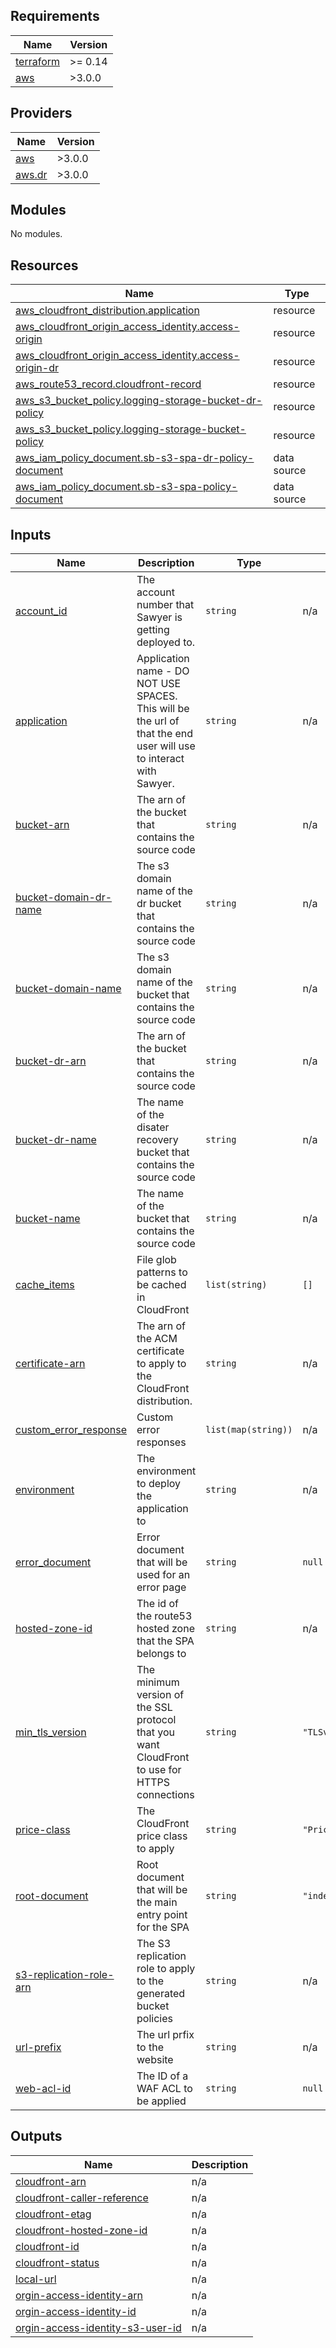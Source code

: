 ## Requirements

| Name | Version |
|------|---------|
| <a name="requirement_terraform"></a> [terraform](#requirement\_terraform) | >= 0.14 |
| <a name="requirement_aws"></a> [aws](#requirement\_aws) | >3.0.0 |

## Providers

| Name | Version |
|------|---------|
| <a name="provider_aws"></a> [aws](#provider\_aws) | >3.0.0 |
| <a name="provider_aws.dr"></a> [aws.dr](#provider\_aws.dr) | >3.0.0 |

## Modules

No modules.

## Resources

| Name | Type |
|------|------|
| [aws_cloudfront_distribution.application](https://registry.terraform.io/providers/hashicorp/aws/latest/docs/resources/cloudfront_distribution) | resource |
| [aws_cloudfront_origin_access_identity.access-origin](https://registry.terraform.io/providers/hashicorp/aws/latest/docs/resources/cloudfront_origin_access_identity) | resource |
| [aws_cloudfront_origin_access_identity.access-origin-dr](https://registry.terraform.io/providers/hashicorp/aws/latest/docs/resources/cloudfront_origin_access_identity) | resource |
| [aws_route53_record.cloudfront-record](https://registry.terraform.io/providers/hashicorp/aws/latest/docs/resources/route53_record) | resource |
| [aws_s3_bucket_policy.logging-storage-bucket-dr-policy](https://registry.terraform.io/providers/hashicorp/aws/latest/docs/resources/s3_bucket_policy) | resource |
| [aws_s3_bucket_policy.logging-storage-bucket-policy](https://registry.terraform.io/providers/hashicorp/aws/latest/docs/resources/s3_bucket_policy) | resource |
| [aws_iam_policy_document.sb-s3-spa-dr-policy-document](https://registry.terraform.io/providers/hashicorp/aws/latest/docs/data-sources/iam_policy_document) | data source |
| [aws_iam_policy_document.sb-s3-spa-policy-document](https://registry.terraform.io/providers/hashicorp/aws/latest/docs/data-sources/iam_policy_document) | data source |

## Inputs

| Name | Description | Type | Default | Required |
|------|-------------|------|---------|:--------:|
| <a name="input_account_id"></a> [account\_id](#input\_account\_id) | The account number that Sawyer is getting deployed to. | `string` | n/a | yes |
| <a name="input_application"></a> [application](#input\_application) | Application name - DO NOT USE SPACES. This will be the url of that the end user will use to interact with Sawyer. | `string` | n/a | yes |
| <a name="input_bucket-arn"></a> [bucket-arn](#input\_bucket-arn) | The arn of the bucket that contains the source code | `string` | n/a | yes |
| <a name="input_bucket-domain-dr-name"></a> [bucket-domain-dr-name](#input\_bucket-domain-dr-name) | The s3 domain name of the dr bucket that contains the source code | `string` | n/a | yes |
| <a name="input_bucket-domain-name"></a> [bucket-domain-name](#input\_bucket-domain-name) | The s3 domain name of the bucket that contains the source code | `string` | n/a | yes |
| <a name="input_bucket-dr-arn"></a> [bucket-dr-arn](#input\_bucket-dr-arn) | The arn of the bucket that contains the source code | `string` | n/a | yes |
| <a name="input_bucket-dr-name"></a> [bucket-dr-name](#input\_bucket-dr-name) | The name of the disater recovery bucket that contains the source code | `string` | n/a | yes |
| <a name="input_bucket-name"></a> [bucket-name](#input\_bucket-name) | The name of the bucket that contains the source code | `string` | n/a | yes |
| <a name="input_cache_items"></a> [cache\_items](#input\_cache\_items) | File glob patterns to be cached in CloudFront | `list(string)` | `[]` | no |
| <a name="input_certificate-arn"></a> [certificate-arn](#input\_certificate-arn) | The arn of the ACM certificate to apply to the CloudFront distribution. | `string` | n/a | yes |
| <a name="input_custom_error_response"></a> [custom\_error\_response](#input\_custom\_error\_response) | Custom error responses | `list(map(string))` | n/a | yes |
| <a name="input_environment"></a> [environment](#input\_environment) | The environment to deploy the application to | `string` | n/a | yes |
| <a name="input_error_document"></a> [error\_document](#input\_error\_document) | Error document that will be used for an error page | `string` | `null` | no |
| <a name="input_hosted-zone-id"></a> [hosted-zone-id](#input\_hosted-zone-id) | The id of the route53 hosted zone that the SPA belongs to | `string` | n/a | yes |
| <a name="input_min_tls_version"></a> [min\_tls\_version](#input\_min\_tls\_version) | The minimum version of the SSL protocol that you want CloudFront to use for HTTPS connections | `string` | `"TLSv1.2_2021"` | no |
| <a name="input_price-class"></a> [price-class](#input\_price-class) | The CloudFront price class to apply | `string` | `"PriceClass_100"` | no |
| <a name="input_root-document"></a> [root-document](#input\_root-document) | Root document that will be the main entry point for the SPA | `string` | `"index.html"` | no |
| <a name="input_s3-replication-role-arn"></a> [s3-replication-role-arn](#input\_s3-replication-role-arn) | The S3 replication role to apply to the generated bucket policies | `string` | n/a | yes |
| <a name="input_url-prefix"></a> [url-prefix](#input\_url-prefix) | The url prfix to the website | `string` | n/a | yes |
| <a name="input_web-acl-id"></a> [web-acl-id](#input\_web-acl-id) | The ID of a WAF ACL to be applied | `string` | `null` | no |

## Outputs

| Name | Description |
|------|-------------|
| <a name="output_cloudfront-arn"></a> [cloudfront-arn](#output\_cloudfront-arn) | n/a |
| <a name="output_cloudfront-caller-reference"></a> [cloudfront-caller-reference](#output\_cloudfront-caller-reference) | n/a |
| <a name="output_cloudfront-etag"></a> [cloudfront-etag](#output\_cloudfront-etag) | n/a |
| <a name="output_cloudfront-hosted-zone-id"></a> [cloudfront-hosted-zone-id](#output\_cloudfront-hosted-zone-id) | n/a |
| <a name="output_cloudfront-id"></a> [cloudfront-id](#output\_cloudfront-id) | n/a |
| <a name="output_cloudfront-status"></a> [cloudfront-status](#output\_cloudfront-status) | n/a |
| <a name="output_local-url"></a> [local-url](#output\_local-url) | n/a |
| <a name="output_orgin-access-identity-arn"></a> [orgin-access-identity-arn](#output\_orgin-access-identity-arn) | n/a |
| <a name="output_orgin-access-identity-id"></a> [orgin-access-identity-id](#output\_orgin-access-identity-id) | n/a |
| <a name="output_orgin-access-identity-s3-user-id"></a> [orgin-access-identity-s3-user-id](#output\_orgin-access-identity-s3-user-id) | n/a |
